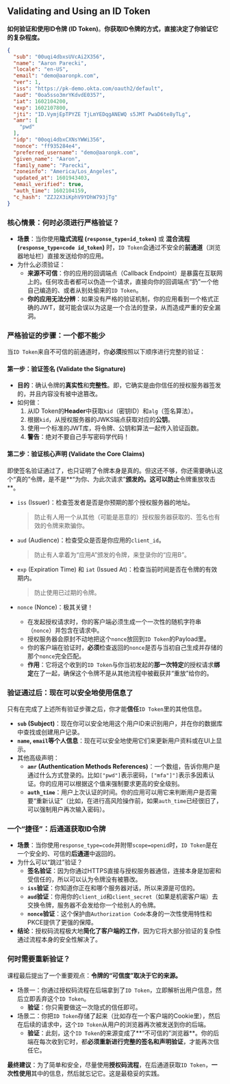 ## Validating and Using an ID Token

**如何验证和使用ID令牌 (ID Token)**。**你获取ID令牌的方式，直接决定了你验证它的复杂程度。**

```json
{
  "sub": "00uqi4dbxsUVcAi2X356",
  "name": "Aaron Parecki",
  "locale": "en-US",
  "email": "demo@aaronpk.com",
  "ver": 1,
  "iss": "https://pk-demo.okta.com/oauth2/default",
  "aud": "0oa5sso3mrYKdvdE0357",
  "iat": 1602104200,
  "exp": 1602107800,
  "jti": "ID.VymjEpTPYZE TjLmYEDqgANEWQ s5JMT PwaD6te8yTLg",
  "amr": [
    "pwd"
  ],
  "idp": "00oqi4dbxCXNsYWWi356",
  "nonce": "ff935284e4",
  "preferred_username": "demo@aaronpk.com",
  "given_name": "Aaron",
  "family_name": "Parecki",
  "zoneinfo": "America/Los_Angeles",
  "updated_at": 1601943403,
  "email_verified": true,
  "auth_time": 1602104159,
  "c_hash": "ZZJ2X3iKphV9YDhW793jTg"
}
```

### 核心情景：何时必须进行严格验证？

- **场景**：当你使用**隐式流程 (`response_type=id_token`)** 或 **混合流程 (`response_type=code id_token`)** 时，`ID Token`会通过不安全的**前通道**（浏览器地址栏）直接发送给你的应用。
- 为什么必须验证：
  - **来源不可信**：你的应用的回调端点（Callback Endpoint）是暴露在互联网上的。任何攻击者都可以伪造一个请求，直接向你的回调端点“扔”一个他自己编造的、或者从别处偷来的`ID Token`。
  - **你的应用无法分辨**：如果没有严格的验证机制，你的应用看到一个格式正确的JWT，就可能会误以为这是一个合法的登录，从而造成严重的安全漏洞。

### 严格验证的步骤：一个都不能少

当`ID Token`来自不可信的前通道时，你**必须**按照以下顺序进行完整的验证：

#### 第一步：验证签名 (Validate the Signature)

- **目的**：确认令牌的**真实性**和**完整性**。即，它确实是由你信任的授权服务器签发的，并且内容没有被中途篡改。
- 如何做：
  1. 从ID Token的**Header**中获取`kid`（密钥ID）和`alg`（签名算法）。
  2. 根据`kid`，从授权服务器的JWKS端点获取对应的**公钥**。
  3. 使用一个标准的JWT库，将令牌、公钥和算法一起传入验证函数。
  4. **警告**：绝对不要自己手写密码学代码！

#### 第二步：验证核心声明 (Validate the Core Claims)

即使签名验证通过了，也只证明了令牌本身是真的。但这还不够，你还需要确认这个“真的”令牌，是不是**“为你、为此次请求”**颁发的。这可以防止**令牌重放攻击**。

- `iss` (Issuer)：检查签发者是否是你预期的那个授权服务器的地址。

  > 防止有人用一个从其他（可能是恶意的）授权服务器获取的、签名也有效的令牌来欺骗你。

- `aud` (Audience)：检查受众是否是你应用的`client_id`。

  > 防止有人拿着为“应用A”颁发的令牌，来登录你的“应用B”。

- `exp` (Expiration Time) 和 `iat` (Issued At)：检查当前时间是否在令牌的有效期内。

  > 防止使用已过期的令牌。

- `nonce` (Nonce)：极其关键！

  - 在发起授权请求时，你的客户端必须生成一个一次性的随机字符串（`nonce`）并包含在请求中。
  - 授权服务器会原封不动地把这个`nonce`放回到`ID Token`的Payload里。
  - 你的客户端在验证时，**必须**检查返回的`nonce`是否与当初自己生成并存储的那个`nonce`完全匹配。
  - **作用**：它将这个收到的`ID Token`与你当初发起的**那一次特定**的授权请求**绑定**在了一起，确保这个令牌不是从其他流程中被截获并“重放”给你的。

### 验证通过后：现在可以安全地使用信息了

只有在完成了上述所有验证步骤之后，你才能**信任**`ID Token`里的其他信息。

- **`sub` (Subject)**：现在你可以安全地用这个用户ID来识别用户，并在你的数据库中查找或创建用户记录。
- **`name`, `email`等个人信息**：现在可以安全地使用它们来更新用户资料或在UI上显示。
- 其他高级声明：
  - **`amr` (Authentication Methods References)**：一个数组，告诉你用户是通过什么方式登录的。比如`["pwd"]`表示密码，`["mfa"]"]`表示多因素认证。你的应用可以根据这个值来强制要求更高的安全级别。
  - **`auth_time`**：用户上次认证的时间。你的应用可以用它来判断用户是否需要“重新认证”（比如，在进行高风险操作前，如果`auth_time`已经很旧了，可以强制用户再次输入密码）。

### 一个“捷径”：后通道获取ID令牌

- **场景**：当你使用`response_type=code`并附带`scope=openid`时，`ID Token`是在一个安全的、可信的**后通道**中返回的。
- 为什么可以“跳过”验证？
  - **签名验证**：因为你通过HTTPS直接与授权服务器通信，连接本身是加密和受信任的，所以可以认为令牌没有被篡改。
  - **`iss`验证**：你知道你正在和哪个服务器对话，所以来源是可信的。
  - **`aud`验证**：你用你的`client_id`和`client_secret`（如果是机密客户端）去交换令牌，服务器不会发给你一个给别人的令牌。
  - **`nonce`验证**：这个保护由`Authorization Code`本身的一次性使用特性和PKCE提供了更强的保障。
- **结论**：授权码流程极大地**简化了客户端的工作**，因为它将大部分验证的复杂性通过流程本身的安全性解决了。

### 何时需要重新验证？

课程最后提出了一个重要观点：**令牌的“可信度”取决于它的来源。**

- 场景一：你通过授权码流程在后端拿到了`ID Token`，立即解析出用户信息，然后立即丢弃这个`ID Token`。
  - **验证**：你只需要做这一次隐式的信任即可。
- 场景二：你把`ID Token`存储了起来（比如存在一个客户端的Cookie里），然后在后续的请求中，这个`ID Token`从用户的浏览器再次被发送到你的后端。
  - **验证**：此刻，这个`ID Token`的来源变成了**“不可信的”浏览器**。你的后端在每次收到它时，都**必须重新进行完整的签名和声明验证**，才能再次信任它。

**最终建议**：为了简单和安全，尽量使用**授权码流程**，在后通道获取`ID Token`，**一次性使用**其中的信息，然后就忘记它。这是最稳妥的实践。